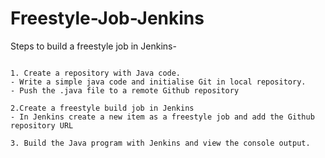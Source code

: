 # Freestyle-Job-Jenkins

Steps to build a freestyle job in Jenkins-

```

1. Create a repository with Java code.
- Write a simple java code and initialise Git in local repository.
- Push the .java file to a remote Github repository

2.Create a freestyle build job in Jenkins
- In Jenkins create a new item as a freestyle job and add the Github repository URL

3. Build the Java program with Jenkins and view the console output.

```

